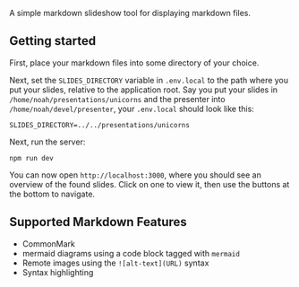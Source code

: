 A simple markdown slideshow tool for displaying markdown files.

## Getting started

First, place your markdown files into some directory of your choice.

Next, set the `SLIDES_DIRECTORY` variable in `.env.local` to the path where you put your slides, relative to the application root. Say you put your slides in `/home/noah/presentations/unicorns` and the presenter into `/home/noah/devel/presenter`, your `.env.local` should look like this:

```dotenv
SLIDES_DIRECTORY=../../presentations/unicorns
```

Next, run the server:

```shell
npm run dev
```

You can now open `http://localhost:3000`, where you should see an overview of the found slides. Click on one to view it, then use the buttons at the bottom to navigate.

## Supported Markdown Features

- CommonMark
- mermaid diagrams using a code block tagged with `mermaid`
- Remote images using the `![alt-text](URL)` syntax
- Syntax highlighting
